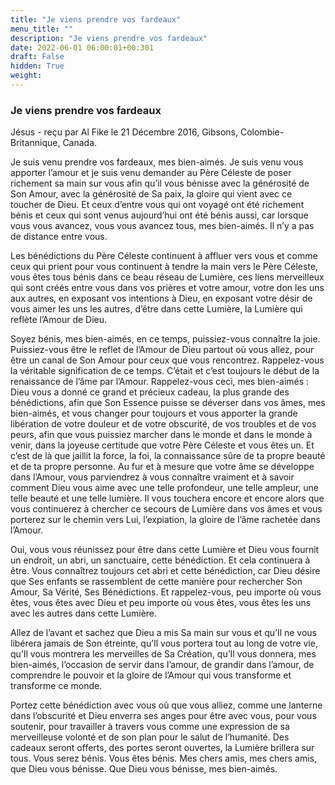 ```yaml
---
title: "Je viens prendre vos fardeaux"
menu_title: ""
description: "Je viens prendre vos fardeaux"
date: 2022-06-01 06:00:01+00:301
draft: False
hidden: True
weight:
---
```

### Je viens prendre vos fardeaux

Jésus - reçu par Al Fike le 21 Décembre 2016, Gibsons, Colombie-Britannique, Canada.

Je suis venu prendre vos fardeaux, mes bien-aimés. Je suis venu vous apporter l’amour et je suis venu demander au Père Céleste de poser richement sa main sur vous afin qu’il vous bénisse avec la générosité de Son Amour, avec la générosité de Sa paix, la gloire qui vient avec ce toucher de Dieu. Et ceux d’entre vous qui ont voyagé ont été richement bénis et ceux qui sont venus aujourd’hui ont été bénis aussi, car lorsque vous vous avancez, vous vous avancez tous, mes bien-aimés. Il n’y a pas de distance entre vous.

Les bénédictions du Père Céleste continuent à affluer vers vous et comme ceux qui prient pour vous continuent à tendre la main vers le Père Céleste, vous êtes tous bénis dans ce beau réseau de Lumière, ces liens merveilleux qui sont créés entre vous dans vos prières et votre amour, votre don les uns aux autres, en exposant vos intentions à Dieu, en exposant votre désir de vous aimer les uns les autres, d’être dans cette Lumière, la Lumière qui reflète l’Amour de Dieu.

Soyez bénis, mes bien-aimés, en ce temps, puissiez-vous connaître la joie. Puissiez-vous être le reflet de l’Amour de Dieu partout où vous allez, pour être un canal de Son Amour pour ceux que vous rencontrez. Rappelez-vous la véritable signification de ce temps. C’était et c’est toujours le début de la renaissance de l’âme par l’Amour. Rappelez-vous ceci, mes bien-aimés : Dieu vous a donné ce grand et précieux cadeau, la plus grande des bénédictions, afin que Son Essence puisse se déverser dans vos âmes, mes bien-aimés, et vous changer pour toujours et vous apporter la grande libération de votre douleur et de votre obscurité, de vos troubles et de vos peurs, afin que vous puissiez marcher dans le monde et dans le monde à venir, dans la joyeuse certitude que votre Père Céleste et vous êtes un. Et c’est de là que jaillit la force, la foi, la connaissance sûre de ta propre beauté et de ta propre personne. Au fur et à mesure que votre âme se développe dans l’Amour, vous parviendrez à vous connaître vraiment et à savoir comment Dieu vous aime avec une telle profondeur, une telle ampleur, une telle beauté et une telle lumière. Il vous touchera encore et encore alors que vous continuerez à chercher ce secours de Lumière dans vos âmes et vous porterez sur le chemin vers Lui, l’expiation, la gloire de l’âme rachetée dans l’Amour.

Oui, vous vous réunissez pour être dans cette Lumière et Dieu vous fournit un endroit, un abri, un sanctuaire, cette bénédiction. Et cela continuera à être. Vous connaîtrez toujours cet abri et cette bénédiction, car Dieu désire que Ses enfants se rassemblent de cette manière pour rechercher Son Amour, Sa Vérité, Ses Bénédictions. Et rappelez-vous, peu importe où vous êtes, vous êtes avec Dieu et peu importe où vous êtes, vous êtes les uns avec les autres dans cette Lumière.

Allez de l’avant et sachez que Dieu a mis Sa main sur vous et qu’Il ne vous libérera jamais de Son étreinte, qu’Il vous portera tout au long de votre vie, qu’Il vous montrera les merveilles de Sa Création, qu’Il vous donnera, mes bien-aimés, l’occasion de servir dans l’amour, de grandir dans l’amour, de comprendre le pouvoir et la gloire de l’Amour qui vous transforme et transforme ce monde.

Portez cette bénédiction avec vous où que vous alliez, comme une lanterne dans l’obscurité et Dieu enverra ses anges pour être avec vous, pour vous soutenir, pour travailler à travers vous comme une expression de sa merveilleuse volonté et de son plan pour le salut de l’humanité. Des cadeaux seront offerts, des portes seront ouvertes, la Lumière brillera sur tous. Vous serez bénis. Vous êtes bénis. Mes chers amis, mes chers amis, que Dieu vous bénisse. Que Dieu vous bénisse, mes bien-aimés.
